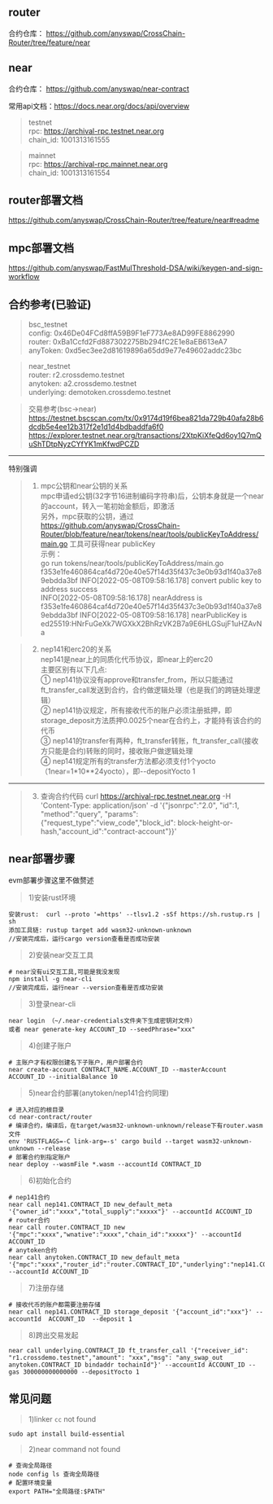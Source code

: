 ## router
合约仓库： https://github.com/anyswap/CrossChain-Router/tree/feature/near

## near
合约仓库： https://github.com/anyswap/near-contract 

常用api文档：https://docs.near.org/docs/api/overview

> testnet  
rpc:  https://archival-rpc.testnet.near.org  
chain_id:  1001313161555

> mainnet  
rpc: https://archival-rpc.mainnet.near.org  
chain_id: 1001313161554

## router部署文档 
https://github.com/anyswap/CrossChain-Router/tree/feature/near#readme
## mpc部署文档 
https://github.com/anyswap/FastMulThreshold-DSA/wiki/keygen-and-sign-workflow

## 合约参考(已验证)
> bsc_testnet  
config: 0x46De04FCd8ffA59B9F1eF773Ae8AD99FE8862990  
router: 0xBa1Ccfd2Fd887302275Bb294fC2E1e8aEB613eA7  
anyToken: 0xd5ec3ee2d81619896a65dd9e77e49602addc23bc

> near_testnet  
router: r2.crossdemo.testnet  
anytoken: a2.crossdemo.testnet  
underlying: demotoken.crossdemo.testnet

> 交易参考(bsc->near)  
https://testnet.bscscan.com/tx/0x9174d19f6bea821da729b40afa28b6dcdb5e4ee12b317f2e1d1d4bdbaddfa6f0
https://explorer.testnet.near.org/transactions/2XtpKiXfeQd6oy1Q7mQuShTDtpNyzCYfYK1mKfwdPCZD

***
特别强调  
>1) mpc公钥和near公钥的关系  
mpc申请ed公钥(32字节16进制编码字符串)后，公钥本身就是一个near的account，转入一笔初始金额后，即激活  
另外，mpc获取的公钥，通过  https://github.com/anyswap/CrossChain-Router/blob/feature/near/tokens/near/tools/publicKeyToAddress/main.go  工具可获得near publicKey  
示例：  
go run tokens/near/tools/publicKeyToAddress/main.go f353e1fe460864caf4d720e40e57f14d35f437c3e0b93d1f40a37e89ebdda3bf
INFO[2022-05-08T09:58:16.178] convert public key to address success        
INFO[2022-05-08T09:58:16.178] nearAddress is f353e1fe460864caf4d720e40e57f14d35f437c3e0b93d1f40a37e89ebdda3bf 
INFO[2022-05-08T09:58:16.178] nearPublicKey is ed25519:HNrFuGeXk7WGXkX2BhRzVK2B7a9E6HLGSujF1uHZAvNa

>2) nep141和erc20的关系  
nep141是near上的同质化代币协议，即near上的erc20  
主要区别有以下几点:  
① nep141协议没有approve和transfer_from，所以只能通过ft_transfer_call发送到合约，合约做逻辑处理（也是我们的跨链处理逻辑）  
② nep141协议规定，所有接收代币的账户必须注册抵押，即storage_deposit方法质押0.0025个near在合约上，才能持有该合约的代币  
③ nep141的transfer有两种，ft_transfer转账，ft_transfer_call(接收方只能是合约)转账的同时，接收账户做逻辑处理  
④ nep141规定所有的transfer方法都必须支付1个yocto（1near=1*10**24yocto），即--depositYocto 1
***

>3) 查询合约代码
curl https://archival-rpc.testnet.near.org -H 'Content-Type: application/json' -d '{"jsonrpc":"2.0", "id":1, "method":"query", "params":{"request_type":"view_code","block_id": block-height-or-hash,"account_id":"contract-account"}}'

## near部署步骤
evm部署步骤这里不做赘述
>1)安装rust环境
```shell
安装rust:  curl --proto '=https' --tlsv1.2 -sSf https://sh.rustup.rs | sh  
添加工具链: rustup target add wasm32-unknown-unknown  
//安装完成后，运行cargo version查看是否成功安装
```

>2)安装near交互工具 
```shell
# near没有ui交互工具,可能是我没发现
npm install -g near-cli  
//安装完成后，运行near --version查看是否成功安装
``` 

>3)登录near-cli
```shell
near login （~/.near-credentials文件夹下生成密钥对文件）
或者 near generate-key ACCOUNT_ID --seedPhrase="xxx"
```

>4)创建子账户  
```shell
# 主账户才有权限创建名下子账户，用户部署合约
near create-account CONTRACT_NAME.ACCOUNT_ID --masterAccount ACCOUNT_ID --initialBalance 10
```

>5)near合约部署(anytoken/nep141合约同理)  
```shell
# 进入对应的根目录
cd near-contract/router
# 编译合约，编译后，在target/wasm32-unknown-unknown/release下有router.wasm文件
env 'RUSTFLAGS=-C link-arg=-s' cargo build --target wasm32-unknown-unknown --release 
# 部署合约到指定账户
near deploy --wasmFile *.wasm --accountId CONTRACT_ID
```

>6)初始化合约  
```shell
# nep141合约
near call nep141.CONTRACT_ID new_default_meta '{"owner_id":"xxxx","total_supply":"xxxxx"}' --accountId ACCOUNT_ID 
# router合约 
near call router.CONTRACT_ID new '{"mpc":"xxxx","wnative":"xxxx","chain_id":"xxxxx"}' --accountId ACCOUNT_ID 
# anytoken合约 
near call anytoken.CONTRACT_ID new_default_meta '{"mpc":"xxxx","router_id":"router.CONTRACT_ID","underlying":"nep141.CONTRACT_ID","total_supply":"xxx"}' --accountId ACCOUNT_ID  
```

>7)注册存储
```shell
# 接收代币的账户都需要注册存储
near call nep141.CONTRACT_ID storage_deposit '{"account_id":"xxx"}' --accountId  ACCOUNT_ID  --deposit 1
```
>8)跨出交易发起
```shell
near call underlying.CONTRACT_ID ft_transfer_call '{"receiver_id": "r1.crossdemo.testnet","amount": "xxx","msg": "any_swap_out anytoken.CONTRACT_ID bindaddr tochainId"}' --accountId ACCOUNT_ID --gas 300000000000000 --depositYocto 1
```

## 常见问题
>1)linker `cc` not found  
```shell
sudo apt install build-essential
```
>2)near command not found  
```shell
# 查询全局路径
node config ls 查询全局路径
# 配置环境变量
export PATH="全局路径:$PATH"
```


  
